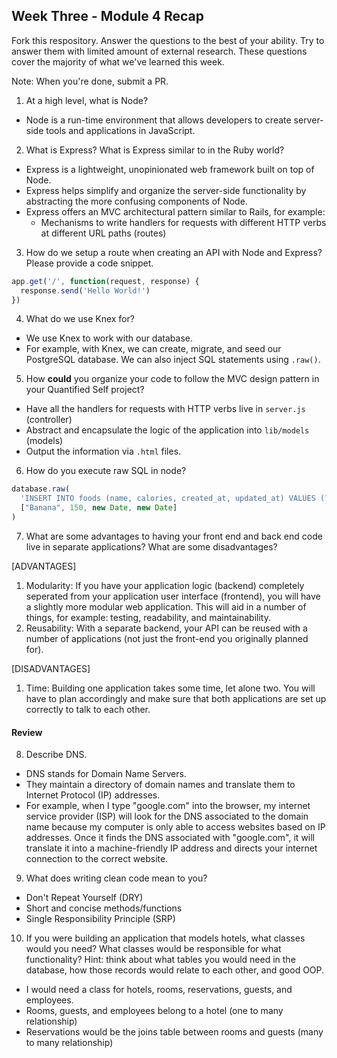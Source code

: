 ## Week Three - Module 4 Recap

Fork this respository. Answer the questions to the best of your ability. Try to answer them with limited amount of external research. These questions cover the majority of what we've learned this week. 

Note: When you're done, submit a PR. 

1. At a high level, what is Node?
  * Node is a run-time environment that allows developers to create server-side tools and applications in JavaScript.
2. What is Express? What is Express similar to in the Ruby world?
  * Express is a lightweight, unopinionated web framework built on top of Node.
  * Express helps simplify and organize the server-side functionality by abstracting the more confusing components of Node.
  * Express offers an MVC architectural pattern similar to Rails, for example:
    * Mechanisms to write handlers for requests with different HTTP verbs at different URL paths (routes)
3. How do we setup a route when creating an API with Node and Express? Please provide a code snippet.
```javascript
app.get('/', function(request, response) {
  response.send('Hello World!')
})
```
4. What do we use Knex for?
  * We use Knex to work with our database.
  * For example, with Knex, we can create, migrate, and seed our PostgreSQL database. We can also inject SQL statements using `.raw()`.
5. How **could** you organize your code to follow the MVC design pattern in your Quantified Self project?
  * Have all the handlers for requests with HTTP verbs live in `server.js` (controller)
  * Abstract and encapsulate the logic of the application into `lib/models` (models)
  * Output the information via `.html` files.
6. How do you execute raw SQL in node?
```javascript
database.raw(
  'INSERT INTO foods (name, calories, created_at, updated_at) VALUES (?, ?, ?, ?)',
  ["Banana", 150, new Date, new Date]
)
```
7. What are some advantages to having your front end and back end code live in separate applications? What are some disadvantages?

[ADVANTAGES]

  1. Modularity: If you have your application logic (backend) completely seperated from your application user interface (frontend), you will have a slightly more modular web application. This will aid in a number of things, for example: testing, readability, and maintainability.
  2. Reusability: With a separate backend, your API can be reused with a number of applications (not just the front-end you originally planned for).

[DISADVANTAGES]

  1. Time: Building one application takes some time, let alone two. You will have to plan accordingly and make sure that both applications are set up correctly to talk to each other. 

#### Review  

8. Describe DNS.
  * DNS stands for Domain Name Servers.
  * They maintain a directory of domain names and translate them to Internet Protocol (IP) addresses.
  * For example, when I type "google.com" into the browser, my internet service provider (ISP) will look for the DNS associated to the domain name because my computer is only able to access websites based on IP addresses. Once it finds the DNS associated with "google.com", it will translate it into a machine-friendly IP address and directs your internet connection to the correct website.
9. What does writing clean code mean to you?
  * Don't Repeat Yourself (DRY)
  * Short and concise methods/functions
  * Single Responsibility Principle (SRP)
10. If you were building an application that models hotels, what classes would you need? What classes would be responsible for what functionality? Hint: think about what tables you would need in the database, how those records would relate to each other, and good OOP.
  * I would need a class for hotels, rooms, reservations, guests, and employees.
  * Rooms, guests, and employees belong to a hotel (one to many relationship)
  * Reservations would be the joins table between rooms and guests (many to many relationship)
